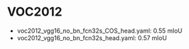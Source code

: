 # VOC2012

- voc2012_vgg16_no_bn_fcn32s_COS_head.yaml: 0.55 mIoU
- voc2012_vgg16_no_bn_fcn32s_head.yaml: 0.57 mIoU
